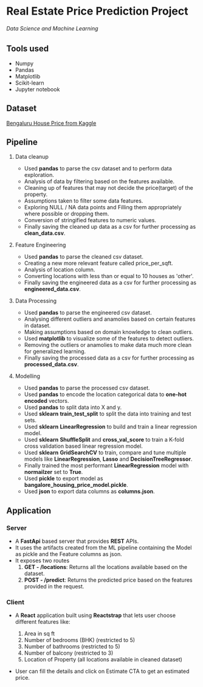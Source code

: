 # Real Estate Price Prediction Project

###### _Data Science and Machine Learning_

## Tools used

- Numpy
- Pandas
- Matplotlib
- Scikit-learn
- Jupyter notebook

## Dataset

[Bengaluru House Price from Kaggle](https://www.kaggle.com/datasets/amitabhajoy/bengaluru-house-price-data)

## Pipeline

1. Data cleanup

   - Used **pandas** to parse the csv dataset and to perform data exploration.
   - Analysis of data by filtering based on the features available.
   - Cleaning up of features that may not decide the price(target) of the property.
   - Assumptions taken to filter some data features.
   - Exploring NULL / NA data points and Filling them appropriately where possible or dropping them.
   - Conversion of stringified features to numeric values.
   - Finally saving the cleaned up data as a csv for further processing as __**clean_data.csv**__.

2. Feature Engineering

   - Used **pandas** to parse the cleaned csv dataset.
   - Creating a new more relevant feature called price_per_sqft.
   - Analysis of location column.
   - Converting locations with less than or equal to 10 houses as 'other'.
   - Finally saving the engineered data as a csv for further processing as __**engineered_data.csv**__.

3. Data Processing
   - Used **pandas** to parse the engineered csv dataset.
   - Analysing different outliers and anamolies based on certain features in dataset.
   - Making assumptions based on domain knowledge to clean outliers.
   - Used **matplotlib** to visualize some of the features to detect outliers.
   - Removing the outliers or anamolies to make data much more clean for generalized learning.
   - Finally saving the processed data as a csv for further processing as __**processed_data.csv**__.

4. Modelling
   - Used **pandas** to parse the processed csv dataset.
   - Used **pandas** to encode the location categorical data to **one-hot encoded** vectors.
   - Used **pandas** to split data into X and y.
   - Used **sklearn** __train_test_split__ to split the data into training and test sets.
   - Used **sklearn** __LinearRegression__ to build and train a linear regression model.
   - Used **sklearn** __ShuffleSplit__ and __cross_val_score__ to train a K-fold cross validation based linear regression model.
   - Used **sklearn** __GridSearchCV__ to train, compare and tune multiple models like __LinearRegression__, __Lasso__ and __DecisionTreeRegressor__.
   - Finally trained the most performant __LinearRegression__ model with __normailzer__ set to __**True**__.
   - Used **pickle** to export model as __**bangalore_housing_price_model.pickle**__.
   - Used **json** to export data columns as __**columns.json**__.


## Application


### Server
   
   - A **FastApi** based server that provides **REST** APIs.
   - It uses the artifacts created from the ML pipeline containing the Model as pickle and the Feature columns as json.
   - It exposes two routes
      1. **GET - /locations**: Returns all the locations available based on the dataset.
      2. **POST - /predict**: Returns the predicted price based on the features provided in the request.

### Client

   - A **React** application built using **Reactstrap** that lets user choose different features like:
      1. Area in sq ft
      2. Number of bedrooms (BHK) (restricted to 5)
      3. Number of bathrooms (restricted to 5)
      4. Number of balcony (restricted to 3)
      5. Location of Property (all locations available in cleaned dataset)
   
   - User can fill the details and click on Estimate CTA to get an estimated price.